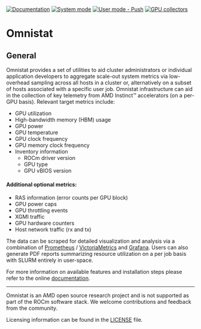 [![Documentation](https://github.com/ROCm/omnistat/actions/workflows/docs.yml/badge.svg)](https://rocm.github.io/omnistat/)
[![System mode](https://github.com/ROCm/omnistat/actions/workflows/test.yml/badge.svg)](https://github.com/ROCm/omnistat/actions/workflows/test.yml)
[![User mode - Push](https://github.com/ROCm/omnistat/actions/workflows/test-user-push.yml/badge.svg)](https://github.com/ROCm/omnistat/actions/workflows/test-user-push.yml)
[![GPU collectors](https://github.com/ROCm/omnistat/actions/workflows/test-gpus.yml/badge.svg)](https://github.com/ROCm/omnistat/actions/workflows/test-gpus.yml)


# Omnistat

## General

Omnistat provides a set of utilities to aid cluster administrators or
individual application developers to aggregate scale-out system
metrics via low-overhead sampling across all hosts in a cluster or,
alternatively on a subset of hosts associated with a specific user
job. Omnistat infrastructure can aid in the collection of key
telemetry from AMD Instinct™ accelerators (on a per-GPU
basis). Relevant target metrics include:

* GPU utilization
* High-bandwidth memory (HBM) usage
* GPU power
* GPU temperature
* GPU clock frequency
* GPU memory clock frequency
* Inventory information
  * ROCm driver version
  * GPU type
  * GPU vBIOS version

#### Additional optional metrics:

* RAS information (error counts per GPU block)
* GPU power caps
* GPU throttling events
* XGMI traffic
* GPU hardware counters
* Host network traffic (rx and tx)


The data can be scraped for detailed visualization and analysis via a
combination of [Prometheus](https://prometheus.io/) /
[VictoriaMetrics](https://github.com/VictoriaMetrics/VictoriaMetrics)
and [Grafana](https://github.com/grafana/grafana). Users can also
generate PDF reports summarizing resource utilization on a per job
basis with SLURM entirely in user-space.


For more information on available features and installation steps
please refer to the online [documentation](https://rocm.github.io/omnistat/).

---
Omnistat is an AMD open source research project and is not supported
as part of the ROCm software stack. We welcome contributions and
feedback from the community.

Licensing information can be found in the [LICENSE](LICENSE) file.
